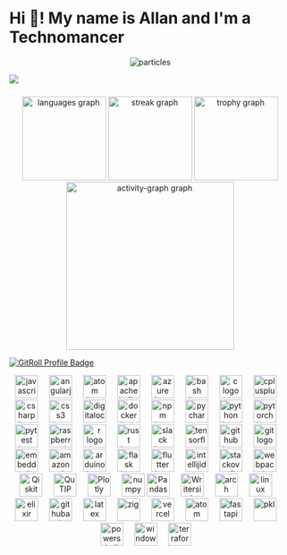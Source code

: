 <h1 align="left">Hi 👋! My name is Allan and I'm a Technomancer</h1>

<p align="center">
  <img src="https://github.com/DarkStarStrix/DarkStarStrix/assets/108637439/aa48a5ed-0192-4337-bf8b-3b34bbb2cae6" alt="particles">
</p>


<img src="https://github.com/DarkStarStrix/DarkStarStrix/assets/108637439/9631273c-4568-459c-a720-1cfd71543f8f" />


###

<div align="center">
  <img src="https://github-readme-stats.vercel.app/api/top-langs?username=DarkStarStrix&locale=en&hide_title=false&layout=compact&card_width=320&langs_count=5&theme=dracula&hide_border=false&order=2" height="150" alt="languages graph"  />
  <img src="https://streak-stats.demolab.com?user=DarkStarStrix&locale=en&mode=daily&theme=dracula&hide_border=false&border_radius=5&order=3" height="150" alt="streak graph"  />
  <img src="https://github-profile-trophy.vercel.app?username=DarkStarStrix&theme=dracula&column=-1&row=1&margin-w=8&margin-h=8&no-bg=false&no-frame=false&order=4" height="150" alt="trophy graph"  />
  <img src="https://github-readme-activity-graph.vercel.app/graph?username=DarkStarStrix&radius=16&theme=react&area=true&order=5" height="300" alt="activity-graph graph"  />
</div>

<a href="https://gitroll.io/profile/ub6lfmQZWuKhVyWyUAwntcWetBf52" target="_blank"><img src="https://gitroll.io/api/badges/profiles/v1/ub6lfmQZWuKhVyWyUAwntcWetBf52" alt="GitRoll Profile Badge"/></a>

<div align="center">
  <img src="https://cdn.jsdelivr.net/gh/devicons/devicon/icons/javascript/javascript-original.svg" height="41" alt="javascript logo"  />
  <img width="12" />
  <img src="https://cdn.jsdelivr.net/gh/devicons/devicon/icons/angularjs/angularjs-original.svg" height="41" alt="angularjs logo"  />
  <img width="12" />
  <img src="https://cdn.jsdelivr.net/gh/devicons/devicon/icons/atom/atom-original.svg" height="41" alt="atom logo"  />
  <img width="12" />
  <img src="https://cdn.jsdelivr.net/gh/devicons/devicon/icons/apachekafka/apachekafka-original.svg" height="41" alt="apachekafka logo"  />
  <img width="12" />
  <img src="https://cdn.jsdelivr.net/gh/devicons/devicon/icons/azure/azure-original.svg" height="41" alt="azure logo"  />
  <img width="12" />
  <img src="https://cdn.jsdelivr.net/gh/devicons/devicon/icons/bash/bash-original.svg" height="41" alt="bash logo"  />
  <img width="12" />
  <img src="https://cdn.jsdelivr.net/gh/devicons/devicon/icons/c/c-original.svg" height="41" alt="c logo"  />
  <img width="12" />
  <img src="https://cdn.jsdelivr.net/gh/devicons/devicon/icons/cplusplus/cplusplus-original.svg" height="41" alt="cplusplus logo"  />
  <img width="12" />
  <img src="https://cdn.jsdelivr.net/gh/devicons/devicon/icons/csharp/csharp-original.svg" height="41" alt="csharp logo"  />
  <img width="12" />
  <img src="https://cdn.jsdelivr.net/gh/devicons/devicon/icons/css3/css3-original.svg" height="41" alt="css3 logo"  />
  <img width="12" />
  <img src="https://cdn.jsdelivr.net/gh/devicons/devicon/icons/digitalocean/digitalocean-original.svg" height="41" alt="digitalocean logo"  />
  <img width="12" />
  <img src="https://cdn.jsdelivr.net/gh/devicons/devicon/icons/docker/docker-original.svg" height="41" alt="docker logo"  />
  <img width="12" />
  <img src="https://cdn.jsdelivr.net/gh/devicons/devicon/icons/npm/npm-original-wordmark.svg" height="41" alt="npm logo"  />
  <img width="12" />
  <img src="https://cdn.jsdelivr.net/gh/devicons/devicon/icons/pycharm/pycharm-original.svg" height="41" alt="pycharm logo"  />
  <img width="12" />
  <img src="https://cdn.jsdelivr.net/gh/devicons/devicon/icons/python/python-original.svg" height="41" alt="python logo"  />
  <img width="12" />
  <img src="https://cdn.jsdelivr.net/gh/devicons/devicon/icons/pytorch/pytorch-original.svg" height="41" alt="pytorch logo"  />
  <img width="12" />
  <img src="https://cdn.jsdelivr.net/gh/devicons/devicon/icons/pytest/pytest-original.svg" height="41" alt="pytest logo"  />
  <img width="12" />
  <img src="https://cdn.jsdelivr.net/gh/devicons/devicon/icons/raspberrypi/raspberrypi-original.svg" height="41" alt="raspberrypi logo"  />
  <img width="12" />
  <img src="https://cdn.jsdelivr.net/gh/devicons/devicon/icons/r/r-original.svg" height="41" alt="r logo"  />
  <img width="12" />
  <img src="https://skillicons.dev/icons?i=rust" height="41" alt="rust logo"  />
  <img width="12" />
  <img src="https://cdn.jsdelivr.net/gh/devicons/devicon/icons/slack/slack-original.svg" height="41" alt="slack logo"  />
  <img width="12" />
  <img src="https://cdn.jsdelivr.net/gh/devicons/devicon/icons/tensorflow/tensorflow-original.svg" height="41" alt="tensorflow logo"  />
  <img width="12" />
  <img src="https://cdn.jsdelivr.net/gh/devicons/devicon/icons/github/github-original.svg" height="41" alt="github logo"  />
  <img width="12" />
  <img src="https://cdn.jsdelivr.net/gh/devicons/devicon/icons/git/git-original.svg" height="41" alt="git logo"  />
  <img width="12" />
  <img src="https://cdn.jsdelivr.net/gh/devicons/devicon/icons/embeddedc/embeddedc-original.svg" height="41" alt="embeddedc logo"  />
  <img width="12" />
  <img src="https://skillicons.dev/icons?i=aws" height="41" alt="amazonwebservices logo"  />
  <img width="12" />
  <img src="https://skillicons.dev/icons?i=arduino" height="41" alt="arduino logo"  />
  <img width="12" />
  <img src="https://skillicons.dev/icons?i=flask" height="41" alt="flask logo"  />
  <img width="12" />
  <img src="https://skillicons.dev/icons?i=flutter" height="41" alt="flutter logo"  />
  <img width="12" />
  <img src="https://skillicons.dev/icons?i=idea" height="41" alt="intellijidea logo"  />
  <img width="12" />
  <img src="https://skillicons.dev/icons?i=stackoverflow" height="41" alt="stackoverflow logo"  />
  <img width="12" />
  <img src="https://skillicons.dev/icons?i=webpack" height="41" alt="webpack logo"  />
  <img width="12" />
  <img src="https://github.com/DarkStarStrix/DarkStarStrix/assets/108637439/9a92eb92-0292-4c22-ba0f-ff278cea5df6" height="41" alt="Qiskit"/>
  <img width="12" />
  <img src="https://github.com/DarkStarStrix/DarkStarStrix/assets/108637439/5337bf3a-5d17-4481-a618-652e3f78770b" height="41" alt="QuTIP"/>
  <img width="12" />
  <img src="https://github.com/DarkStarStrix/DarkStarStrix/assets/108637439/dc8ffecf-6a7b-44de-9170-60c3e7a0bc09" height="41" alt="Plotly"/>
  <img width="12" />
  <img src="https://cdn.jsdelivr.net/gh/devicons/devicon@latest/icons/numpy/numpy-original.svg" height="41" alt="numpy"/>
  <img src="https://github.com/DarkStarStrix/DarkStarStrix/assets/108637439/85af4120-e870-4944-b825-c6d68a5d1fcb" height="41" alt="Pandas"/>
  <img width="12" />
  <img src="https://github.com/DarkStarStrix/DarkStarStrix/assets/108637439/67c31043-c30c-4b38-acfe-adb9a911ffeb" height="41" alt="Writerside"/>
  <img width="12" />
  <img src="https://skillicons.dev/icons?i=arch" height="41" alt="arch"  />
  <img width="12" />
  <img src="https://skillicons.dev/icons?i=linux" height="41" alt="linux"  />
  <img width="12" />
  <img src="https://skillicons.dev/icons?i=elixir" height="41" alt="elixir"  />
  <img width="12" />
  <img src="https://skillicons.dev/icons?i=githubactions" height="41" alt="githubactions"  />
  <img width="12" />
  <img src="https://skillicons.dev/icons?i=latex" height="41" alt="latex"  />
  <img width="12" />
  <img src="https://skillicons.dev/icons?i=zig" height="41" alt="zig"  />
  <img width="12" />
  <img src="https://skillicons.dev/icons?i=vercel" height="41" alt="vercel"  />
  <img width="12" />
  <img src="https://skillicons.dev/icons?i=atom" height="41" alt="atom"  />
  <img width="12" />
  <img src="https://skillicons.dev/icons?i=fastapi" height="41" alt="fastapi"  />
  <img width="12" />
  <img src="https://skillicons.dev/icons?i=pkl" height="41" alt="pkl"  />
  <img width="12" />
  <img src="https://skillicons.dev/icons?i=powershell" height="41" alt="powershell"  />
  <img width="12" />
  <img src="https://skillicons.dev/icons?i=windows" height="41" alt="windows"  />
  <img width="12" />
  <img src="https://skillicons.dev/icons?i=terraform" height="41" alt="terraform" />
  <img width="12" />
</div>

###

